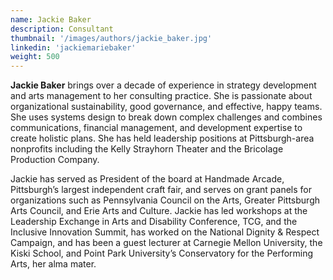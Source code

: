 ```yaml
---
name: Jackie Baker
description: Consultant
thumbnail: '/images/authors/jackie_baker.jpg'
linkedin: 'jackiemariebaker'
weight: 500
---
```

__Jackie Baker__ brings over a decade of experience in strategy development and arts management to her consulting practice. She is passionate about organizational sustainability, good governance, and effective, happy teams. She uses systems design to break down complex challenges and combines communications, financial management, and development expertise to create holistic plans. She has held leadership positions at Pittsburgh-area nonprofits including the Kelly Strayhorn Theater and the Bricolage Production Company.

Jackie has served as President of the board at Handmade Arcade, Pittsburgh’s largest independent craft fair, and serves on grant panels for organizations such as Pennsylvania Council on the Arts, Greater Pittsburgh Arts Council, and Erie Arts and Culture. Jackie has led workshops at the Leadership Exchange in Arts and Disability Conference, TCG, and the Inclusive Innovation Summit, has worked on the National Dignity & Respect Campaign, and has been a guest lecturer at Carnegie Mellon University, the Kiski School, and Point Park University’s Conservatory for the Performing Arts, her alma mater.